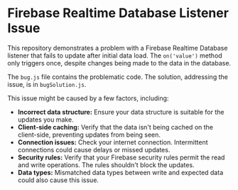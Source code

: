 # Firebase Realtime Database Listener Issue

This repository demonstrates a problem with a Firebase Realtime Database listener that fails to update after initial data load.  The `on('value')` method only triggers once, despite changes being made to the data in the database.

The `bug.js` file contains the problematic code.  The solution, addressing the issue, is in `bugSolution.js`.

This issue might be caused by a few factors, including:

* **Incorrect data structure:** Ensure your data structure is suitable for the updates you make.
* **Client-side caching:** Verify that the data isn't being cached on the client-side, preventing updates from being seen.
* **Connection issues:** Check your internet connection. Intermittent connections could cause delays or missed updates. 
* **Security rules:** Verify that your Firebase security rules permit the read and write operations.  The rules shouldn't block the updates.
* **Data types:** Mismatched data types between write and expected data could also cause this issue.